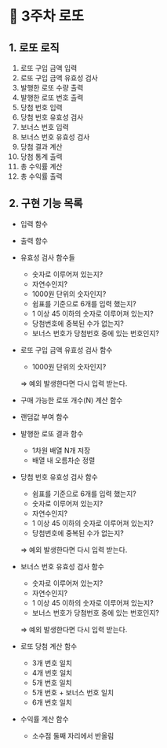 # 🎰 3주차 로또 

## 1. 로또 로직

1. 로또 구입 금액 입력
2. 로또 구입 금액 유효성 검사
3. 발행한 로또 수량 출력
4. 발행한 로또 번호 출력
5. 당첨 번호 입력
6. 당첨 번호 유효성 검사
7. 보너스 번호 입력
8. 보너스 번호 유효성 검사
9. 당첨 결과 계산
10. 당첨 통계 출력
11. 총 수익률 계산
12. 총 수익률 출력

## 2. 구현 기능 목록

- 입력 함수
- 출력 함수
- 유효성 검사 함수들
    - 숫자로 이루어져 있는지?
    - 자연수인지?
    - 1000원 단위의 숫자인지?
    - 쉼표를 기준으로 6개를 입력 했는지?
    - 1 이상 45 이하의 숫자로 이루어져 있는지?
    - 당첨번호에 중복된 수가 없는지?
    - 보너스 번호가 당첨번호 중에 있는 번호인지?
- 로또 구입 금액 유효성 검사 함수
    - 1000원 단위의 숫자인지?
    
    ⇒ 예외 발생한다면 다시 입력 받는다.
    
- 구매 가능한 로또 개수(N) 계산 함수
- 랜덤값 부여 함수
- 발행한 로또 결과 함수
    - 1차원 배열 N개 저장
    - 배열 내 오름차순 정렬
- 당첨 번호 유효성 검사 함수
    - 쉼표를 기준으로 6개를 입력 했는지?
    - 숫자로 이루어져 있는지?
    - 자연수인지? 
    - 1 이상 45 이하의 숫자로 이루어져 있는지?
    - 당첨번호에 중복된 수가 없는지?
    
    ⇒ 예외 발생한다면 다시 입력 받는다.
    
- 보너스 번호 유효성 검사 함수
    - 숫자로 이루어져 있는지?
    - 자연수인지?
    - 1 이상 45 이하의 숫자로 이루어져 있는지?
    - 보너스 번호가 당첨번호 중에 있는 번호인지?
    
    ⇒ 예외 발생한다면 다시 입력 받는다.
    
- 로또 당첨 계산 함수
    - 3개 번호 일치
    - 4개 번호 일치
    - 5개 번호 일치
    - 5개 번호 + 보너스 번호 일치
    - 6개 번호 일치
- 수익률 계산 함수
    - 소수점 둘째 자리에서 반올림